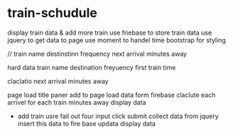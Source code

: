 # train-schudule
display train data & add more train
use friebase to store train data
use jquery to get data to page
use moment to handel time
bootstrap for styling

// train name destinstinn frequency next arrival minutes away

hard data
train name
destination
freyuency
first train time

claclatio
next arrival
minutes away

page load
title paner add to page
load data form firebase
claclute each arrivel for each train
minutes away
display data

- add train
usre fail out four input 
click submit
collect data from jquery
insert this data to fire base
updata display data

